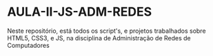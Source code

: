 # AULA-II-JS-ADM-REDES
Neste repositório, está todos os script's, e projetos trabalhados sobre HTML5, CSS3, e JS, na disciplina de Administração de Redes de Computadores
